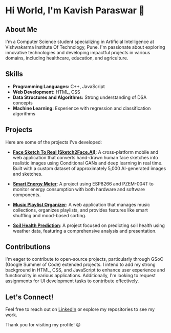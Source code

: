# Hi World, I'm Kavish Paraswar 👋

## About Me
I'm a Computer Science student specializing in Artificial Intelligence at Vishwakarma Institute Of Technology, Pune. I'm passionate about exploring innovative technologies and developing impactful projects in various domains, including healthcare, education, and agriculture.

## Skills
- **Programming Languages:** C++, JavaScript
- **Web Development:** HTML, CSS
- **Data Structures and Algorithms:** Strong understanding of DSA concepts
- **Machine Learning:** Experience with regression and classification algorithms

## Projects
Here are some of the projects I've developed:

- **[Face Sketch To Real (Sketch2Face.AI)](https://github.com/yourusername/sketch2face)**: A cross-platform mobile and web application that converts hand-drawn human face sketches into realistic images using Conditional GANs and deep learning in real time. Built with a custom dataset of approximately 5,000 AI-generated images and sketches.

- **[Smart Energy Meter](https://github.com/yourusername/smart-energy-meter)**: A project using ESP8266 and PZEM-004T to monitor energy consumption with both hardware and software components.

- **[Music Playlist Organizer](https://github.com/yourusername/music-playlist-organizer)**: A web application that manages music collections, organizes playlists, and provides features like smart shuffling and mood-based sorting.

- **[Soil Health Prediction](https://github.com/yourusername/soil-health-prediction)**: A project focused on predicting soil health using weather data, featuring a comprehensive analysis and presentation.

## Contributions
I'm eager to contribute to open-source projects, particularly through GSoC (Google Summer of Code) extended projects. I intend to add my strong background in HTML, CSS, and JavaScript to enhance user experience and functionality in various applications. Additionally, I'm looking to request assignments for UI development tasks to contribute effectively.

## Let's Connect!
Feel free to reach out on [LinkedIn](https://www.linkedin.com/in/kavish-paraswar-3763ba2a3/) or explore my repositories to see my work.

Thank you for visiting my profile! 😊
